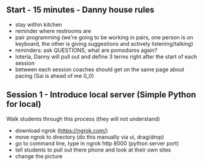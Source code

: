 ## Start - 15 minutes - Danny house rules
  - stay within kitchen
  - reminder where restrooms are
  - pair programming (we're going to be working in pairs, one person is on keyboard, the other is giving suggestions and actively listening/talking)
  - reminders: ask QUESTIONS, what are pomodoros again?
  - lotería, Danny will pull out and define 3 terms right after the start of each session
  - between each session coaches should get on the same page about pacing (Sai is ahead of me 0_0)

## Session 1 - Introduce local server (Simple Python for local)
 Walk students through this process (they will not understand)
 - download ngrok (https://ngrok.com/)
 - move ngrok to directory (do this manually via ui, drag/drop)
 - go to command line, type in ngrok http 8000 (python server port)
 - tell students to pull out there phone and look at their own sites
 - change the picture
